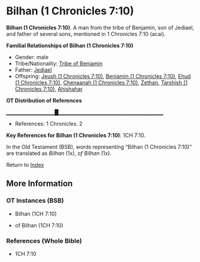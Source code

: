 # Bilhan (1 Chronicles 7:10)
**Bilhan (1 Chronicles 7:10)**. 
A man from the tribe of Benjamin, son of Jediael, and father of several sons, mentioned in 1 Chronicles 7:10 (acai). 




**Familial Relationships of Bilhan (1 Chronicles 7:10)**


* Gender: male
* Tribe/Nationality: [Tribe of Benjamin](../../../groups/md/acai/Benjamin.md)
* Father: [Jediael](Jediael.md)
* Offspring: [Jeush (1 Chronicles 7:10)](Jeush.2.md), [Benjamin (1 Chronicles 7:10)](Benjamin.2.md), [Ehud (1 Chronicles 7:10)](Ehud.2.md), [Chenaanah (1 Chronicles 7:10)](Chenaanah.2.md), [Zethan](Zethan.md), [Tarshish (1 Chronicles 7:10)](Tarshish.2.md), [Ahishahar](Ahishahar.md)


**OT Distribution of References**

▁▁▁▁▁▁▁▁▁▁▁▁█▁▁▁▁▁▁▁▁▁▁▁▁▁▁▁▁▁▁▁▁▁▁▁▁▁▁
* References: 1 Chronicles: 2



**Key References for Bilhan (1 Chronicles 7:10)**: 
1CH 7:10. 


In the Old Testament (BSB), words representing “Bilhan (1 Chronicles 7:10)” are translated as 
*Bilhan* (1x), *of Bilhan* (1x). 




Return to [Index](00-Index.md)

## More Information

### OT Instances (BSB)

* Bilhan (1CH 7:10)

* of Bilhan (1CH 7:10)



### References (Whole Bible)

* 1CH 7:10



